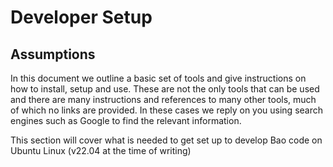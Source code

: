 # Developer Setup

## Assumptions

In this document we outline a basic set of tools and give instructions on how to install, setup and use. These are not the only tools that can be used and there are many instructions and references to many other tools, much of which no links are provided. In these cases we reply on you using search engines such as Google to find the relevant information.

This section will cover what is needed to get set up to develop Bao code on Ubuntu Linux (v22.04 at the time of writing)
